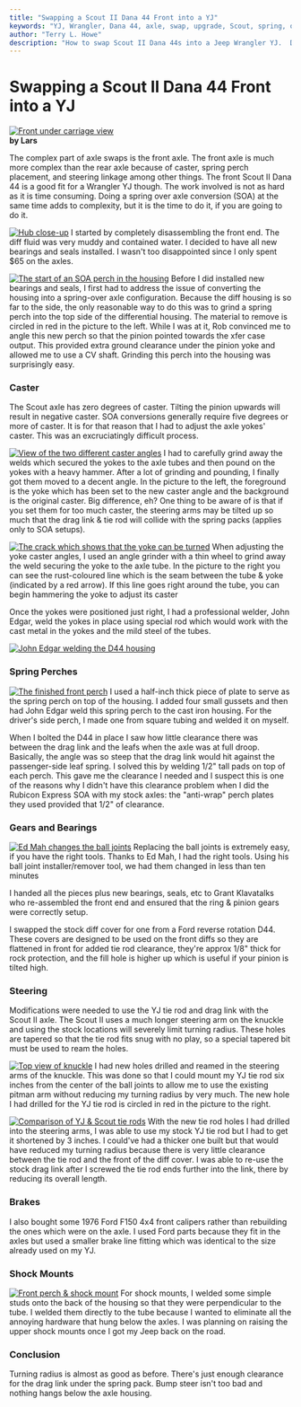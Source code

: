 ```yaml
---
title: "Swapping a Scout II Dana 44 Front into a YJ"
keywords: "YJ, Wrangler, Dana 44, axle, swap, upgrade, Scout, spring, over, axle, SOA"
author: "Terry L. Howe"
description: "How to swap Scout II Dana 44s into a Jeep Wrangler YJ.  Details on how to do a spring over on a Wrangler YJ at the same time."
---
```

# Swapping a Scout II Dana 44 Front into a YJ

[![Front under carriage view](../../../../img/axle/updates/ihscout/ss17_.jpg)](../../../../img/axle/updates/ihscout/ss17.jpg)   
**by Lars**

The complex part of axle swaps is the front axle. The front axle is much more complex than the rear axle because of caster, spring perch placement, and steering linkage among other things. The front Scout II Dana 44 is a good fit for a Wrangler YJ though. The work involved is not as hard as it is time consuming. Doing a spring over axle conversion (SOA) at the same time adds to complexity, but it is the time to do it, if you are going to do it.

[![Hub close-up](../../../../img/axle/updates/ihscout/ss6_.jpg)](../../../../img/axle/updates/ihscout/ss6.jpg) I started by completely disassembling the front end. The diff fluid was very muddy and contained water. I decided to have all new bearings and seals installed. I wasn't too disappointed since I only spent $65 on the axles.

[![The start of an SOA perch in the housing](../../../../img/axle/updates/ihscout/ss3_.jpg)](../../../../img/axle/updates/ihscout/ss3.jpg) Before I did installed new bearings and seals, I first had to address the issue of converting the housing into a spring-over axle configuration. Because the diff housing is so far to the side, the only reasonable way to do this was to grind a spring perch into the top side of the differential housing. The material to remove is circled in red in the picture to the left. While I was at it, Rob convinced me to angle this new perch so that the pinion pointed towards the xfer case output. This provided extra ground clearance under the pinion yoke and allowed me to use a CV shaft. Grinding this perch into the housing was surprisingly easy.

### Caster

The Scout axle has zero degrees of caster. Tilting the pinion upwards will result in negative caster. SOA conversions generally require five degrees or more of caster. It is for that reason that I had to adjust the axle yokes' caster. This was an excruciatingly difficult process.

[![View of the two different caster angles](../../../../img/axle/updates/ihscout/ss7_.jpg)](../../../../img/axle/updates/ihscout/ss7.jpg) I had to carefully grind away the welds which secured the yokes to the axle tubes and then pound on the yokes with a heavy hammer. After a lot of grinding and pounding, I finally got them moved to a decent angle. In the picture to the left, the foreground is the yoke which has been set to the new caster angle and the background is the original caster. Big difference, eh? One thing to be aware of is that if you set them for too much caster, the steering arms may be tilted up so much that the drag link & tie rod will collide with the spring packs (applies only to SOA setups). 

[![The crack which shows that the yoke can be turned](../../../../img/axle/updates/ihscout/ss5_.jpg)](../../../../img/axle/updates/ihscout/ss5.jpg) When adjusting the yoke caster angles, I used an angle grinder with a thin wheel to grind away the weld securing the yoke to the axle tube. In the picture to the right you can see the rust-coloured line which is the seam between the tube & yoke (indicated by a red arrow). If this line goes right around the tube, you can begin hammering the yoke to adjust its caster

Once the yokes were positioned just right, I had a professional welder, John Edgar, weld the yokes in place using special rod which would work with the cast metal in the yokes and the mild steel of the tubes.

[![John Edgar welding the D44 housing](../../../../img/axle/updates/ihscout/ss4_.jpg)](../../../../img/axle/updates/ihscout/ss4.jpg) 

### Spring Perches

[![The finished front perch](../../../../img/axle/updates/ihscout/ss1_.jpg)](../../../../img/axle/updates/ihscout/ss1.jpg) I used a half-inch thick piece of plate to serve as the spring perch on top of the housing. I added four small gussets and then had John Edgar weld this spring perch to the cast iron housing. For the driver's side perch, I made one from square tubing and welded it on myself.

When I bolted the D44 in place I saw how little clearance there was between the drag link and the leafs when the axle was at full droop. Basically, the angle was so steep that the drag link would hit against the passenger-side leaf spring. I solved this by welding 1/2" tall pads on top of each perch. This gave me the clearance I needed and I suspect this is one of the reasons why I didn't have this clearance problem when I did the Rubicon Express SOA with my stock axles: the "anti-wrap" perch plates they used provided that 1/2" of clearance.

### Gears and Bearings

[![Ed Mah changes the ball joints](../../../../img/axle/updates/ihscout/ss2_.jpg)](../../../../img/axle/updates/ihscout/ss2.jpg) Replacing the ball joints is extremely easy, if you have the right tools. Thanks to Ed Mah, I had the right tools. Using his ball joint installer/remover tool, we had them changed in less than ten minutes

I handed all the pieces plus new bearings, seals, etc to Grant Klavatalks who re-assembled the front end and ensured that the ring & pinion gears were correctly setup.

I swapped the stock diff cover for one from a Ford reverse rotation D44. These covers are designed to be used on the front diffs so they are flattened in front for added tie rod clearance, they're approx 1/8" thick for rock protection, and the fill hole is higher up which is useful if your pinion is tilted high. 

### Steering

Modifications were needed to use the YJ tie rod and drag link with the Scout II axle. The Scout II uses a much longer steering arm on the knuckle and using the stock locations will severely limit turning radius. These holes are tapered so that the tie rod fits snug with no play, so a special tapered bit must be used to ream the holes.

[![Top view of knuckle](../../../../img/axle/updates/ihscout/ss10_.jpg)](../../../../img/axle/updates/ihscout/ss10.jpg) I had new holes drilled and reamed in the steering arms of the knuckle. This was done so that I could mount my YJ tie rod six inches from the center of the ball joints to allow me to use the existing pitman arm without reducing my turning radius by very much. The new hole I had drilled for the YJ tie rod is circled in red in the picture to the right.

[![Comparison of YJ & Scout tie rods](../../../../img/axle/updates/ihscout/ss9_.jpg)](../../../../img/axle/updates/ihscout/ss9.jpg) With the new tie rod holes I had drilled into the steering arms, I was able to use my stock YJ tie rod but I had to get it shortened by 3 inches. I could've had a thicker one built but that would have reduced my turning radius because there is very little clearance between the tie rod and the front of the diff cover. I was able to re-use the stock drag link after I screwed the tie rod ends further into the link, there by reducing its overall length.

### Brakes

I also bought some 1976 Ford F150 4x4 front calipers rather than rebuilding the ones which were on the axle. I used Ford parts because they fit in the axles but used a smaller brake line fitting which was identical to the size already used on my YJ.

### Shock Mounts

[![Front perch & shock mount](../../../../img/axle/updates/ihscout/ss16_.jpg)](../../../../img/axle/updates/ihscout/ss16.jpg) For shock mounts, I welded some simple studs onto the back of the housing so that they were perpendicular to the tube. I welded them directly to the tube because I wanted to eliminate all the annoying hardware that hung below the axles. I was planning on raising the upper shock mounts once I got my Jeep back on the road.

### Conclusion

Turning radius is almost as good as before. There's just enough clearance for the drag link under the spring pack. Bump steer isn't too bad and nothing hangs below the axle housing.